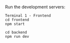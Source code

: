Run the development servers:

```bashCopy# 
Terminal 1 - Frontend
cd frontend
npm start
```

```# Terminal 2 - Backend
cd backend
npm run dev
```